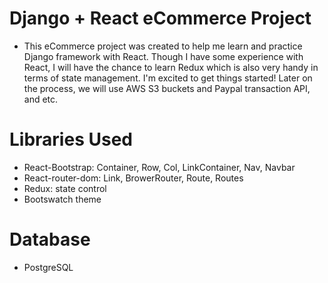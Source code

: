 # Django + React eCommerce Project

* This eCommerce project was created to help me learn and practice Django framework with React. Though I have some experience with React, I will have the chance to learn Redux which is also very handy in terms of state management. I'm excited to get things started! Later on the process, we will use AWS S3 buckets and Paypal transaction API, and etc.


# Libraries Used

* React-Bootstrap: Container, Row, Col, LinkContainer, Nav, Navbar
* React-router-dom: Link, BrowerRouter, Route, Routes
* Redux: state control
* Bootswatch theme

# Database 

* PostgreSQL

